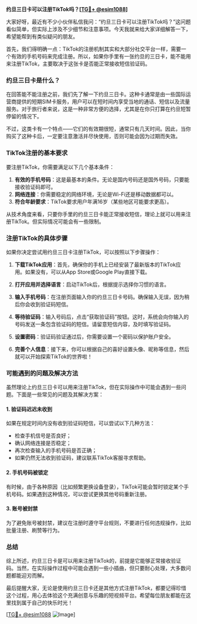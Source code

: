 **约旦三日卡可以注册TikTok吗？[[TG💪+ @esim1088](https://t.me/s/esim1088)]**

大家好呀，最近有不少小伙伴私信我问：“约旦三日卡可以注册TikTok吗？”这问题看似简单，但实际上涉及不少细节和注意事项。今天我就来给大家详细解答一下，希望能帮到有类似疑问的朋友。

首先，我们得明确一点：TikTok的注册机制其实和大部分社交平台一样，需要一个有效的手机号码来完成注册。所以，如果你手里有一张约旦的三日卡，能不能用来注册TikTok，主要取决于这张卡是否能正常接收短信验证码。

### 约旦三日卡是什么？

在回答能不能注册之前，我们先了解一下约旦三日卡。这种卡通常是由一些国际运营商提供的短期SIM卡服务，用户可以在短时间内享受当地的通话、短信以及流量服务。对于旅行者来说，这是一种非常方便的选择，尤其是在你只打算在约旦短暂停留的情况下。

不过，这类卡有一个特点——它们的有效期很短，通常只有几天时间。因此，当你购买了这种卡后，一定要注意激活并尽快使用，否则可能会因为过期而失效。

### TikTok注册的基本要求

要注册TikTok，你需要满足以下几个基本条件：

1. **有效的手机号码**：这是最基本的条件。无论是国内号码还是国外号码，只要能接收验证码即可。
2. **网络连接**：你需要稳定的网络环境，无论是Wi-Fi还是移动数据都可以。
3. **符合年龄要求**：TikTok要求用户年满16岁（某些地区可能要求更高）。

从技术角度来看，只要你手里的约旦三日卡能正常接收短信，理论上就可以用来注册TikTok。但实际情况可能会有一些限制。

### 注册TikTok的具体步骤

如果你决定尝试用约旦三日卡注册TikTok，可以按照以下步骤操作：

1. **下载TikTok应用**：首先，确保你的手机上已经安装了最新版本的TikTok应用。如果没有，可以从App Store或Google Play直接下载。
   
2. **打开应用并选择语言**：启动TikTok后，根据提示选择你习惯的语言。

3. **输入手机号码**：在注册页面输入你的约旦三日卡号码。确保输入无误，因为稍后你会收到验证码短信。

4. **等待验证码**：输入号码后，点击“获取验证码”按钮。这时，系统会向你输入的号码发送一条包含验证码的短信。请留意短信内容，及时填写验证码。

5. **设置密码**：验证码验证通过后，你需要设置一个密码以保护账户安全。

6. **完善个人信息**：接下来，你可以根据自己的喜好设置头像、昵称等信息，然后就可以开始探索TikTok的世界啦！

### 可能遇到的问题及解决方法

虽然理论上约旦三日卡可以用来注册TikTok，但在实际操作中可能会遇到一些问题。下面是一些常见的问题及其解决方案：

#### 1. 验证码迟迟未收到

如果在规定时间内没有收到验证码短信，可以尝试以下几种方法：
- 检查手机信号是否良好；
- 确认网络连接是否稳定；
- 再次检查输入的手机号码是否正确；
- 如果仍然无法收到验证码，建议联系TikTok客服寻求帮助。

#### 2. 手机号码被锁定

有时候，由于各种原因（比如频繁更换设备登录），TikTok可能会暂时锁定某个手机号码。如果遇到这种情况，可以尝试更换其他号码重新注册。

#### 3. 账号被封禁

为了避免账号被封禁，建议在注册时遵守平台规则，不要进行任何违规操作，比如批量注册、刷赞等行为。

### 总结

综上所述，约旦三日卡是可以用来注册TikTok的，前提是它能够正常接收验证码。当然，在实际操作过程中可能会遇到一些小插曲，但只要耐心处理，大多数问题都能迎刃而解。

最后提醒大家，无论是使用约旦三日卡还是其他方式注册TikTok，都要记得珍惜这个过程，用心去体验这个充满创意与乐趣的短视频平台。希望每位朋友都能在这里找到属于自己的快乐时光！

[[TG💪+ @esim1088](https://t.me/s/esim1088) ![Image](https://i.postimg.cc/4NQfJmqS/Snipaste-2025-05-13-00-14-12.png)]